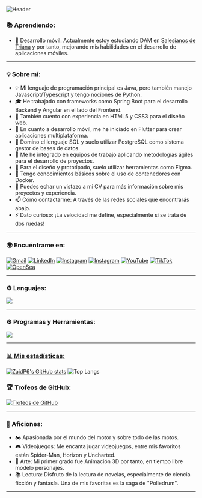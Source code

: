 ![Header](https://github.com/user-attachments/assets/e1a2d690-a66d-4ee5-bc2b-a8fdb8ee2fee)

### 📚 Aprendiendo:
- 📱 Desarrollo móvil: Actualmente estoy estudiando DAM  en [Salesianos de Triana](https://www.salesianos-triana.com/) y por tanto, mejorando mis habilidades en el desarrollo de aplicaciones móviles.


---

### 💡 Sobre mí:
- 💡 Mi lenguaje de programación principal es Java, pero también manejo Javascript/Typescript y tengo nociones de Python.
- 🎓 He trabajado con frameworks como Spring Boot para el desarrollo Backend y Angular en el lado del Frontend.
- 🌱 También cuento con experiencia en HTML5 y CSS3 para el diseño web.
- 📱 En cuanto a desarrollo móvil, me he iniciado en Flutter para crear aplicaciones multiplataforma.
- 💬 Domino el lenguaje SQL y suelo utilizar PostgreSQL como sistema gestor de bases de datos.
- 📑 Me he integrado en equipos de trabajo aplicando metodologías ágiles para el desarrollo de proyectos.
- 🎨 Para el diseño y prototipado, suelo utilizar herramientas como Figma.
- 🚢 Tengo conocimientos básicos sobre el uso de contenedores con Docker.
- 📄 Puedes echar un vistazo a mi CV para más información sobre mis proyectos y experiencia.
- 📫 Cómo contactarme: A través de las redes sociales que encontrarás abajo.
- ⚡ Dato curioso: ¡La velocidad me define, especialmente si se trata de dos ruedas!

---

### 🌍 Encuéntrame en:
  
[![Gmail](https://img.shields.io/badge/Gmail-D14836?style=for-the-badge&logo=gmail&logoColor=white)](mailto:pilarads06@gmail.com) [![LinkedIn](https://img.shields.io/badge/LinkedIn-0A66C2?style=for-the-badge&logo=linkedin&logoColor=white)](https://www.linkedin.com/in/pilar-aguilar-diaz/) [![Instagram](https://img.shields.io/badge/Instagram-00a82d?style=for-the-badge&logo=instagram&logoColor=white&labelColor=00a82d)](https://www.instagram.com/Zaiduck.dev/) [![Instagram](https://img.shields.io/badge/Instagram-E4405F?style=for-the-badge&logo=instagram&logoColor=white)](https://www.instagram.com/Zaiduck22/)  [![YouTube](https://img.shields.io/badge/YouTube-FF0000?style=for-the-badge&logo=youtube&logoColor=white)](https://www.youtube.com/channel/@Zaiduck) [![TikTok](https://img.shields.io/badge/TikTok-000000?style=for-the-badge&logo=tiktok&logoColor=white)](https://www.tiktok.com/@Zaiduck22) [![OpenSea](https://img.shields.io/badge/OpenSea-2081E2?style=for-the-badge&logo=opensea&logoColor=white)](https://opensea.io/Zaid3dart)
 
---

### ⚙️ Lenguajes:
<p align="left">
  <a href="https://skillicons.dev">
    <img src="https://skillicons.dev/icons?i=java,css,html,js,ts,py,bootstrap,git,spring,jquery,postgres" />
  </a>
</p>

---

### ⚙️ Programas y Herramientas:
<p align="left">
  <a href="https://skillicons.dev">
    <img src="https://skillicons.dev/icons?i=vscode,idea,pycharm,github,figma,eclipse,angular,nodejs,powershell,npm,postman,blender " />
</p>

---

### 📊 Mis estadísticas:
[![ZaidP6's GitHub stats](https://github-readme-stats.vercel.app/api?username=ZaidP6)](https://github.com/ZaidP6/github-readme-stats) 
![Top Langs](https://github-readme-stats.vercel.app/api/top-langs/?username=ZaidP6&layout=compact)


### 🏆 Trofeos de GitHub:
[![Trofeos de GitHub](https://github-profile-trophy.vercel.app/?username=ZaidP6&theme=radical&column=9&margin-w=10&margin-h=10)](https://github.com/ryo-ma/github-profile-trophy)


---

### 🎨 Aficiones:
- 🏍️ Apasionada por el mundo del motor y sobre todo de las motos. 
- 🎮 Videojuegos: Me encanta jugar videojuegos, entre mis favoritos están Spider-Man, Horizon y Uncharted.
- 🎨 Arte: Mi primer grado fue Animación 3D por tanto, en tiempo libre modelo personajes.
- 📚 Lectura: Disfruto de la lectura de novelas, especialmente de ciencia ficción y fantasía. Una de mis favoritas es la saga de "Poliedrum".

---


<!--
- 👯 Buscando colaborar en proyectos de código abierto o con otros desarrolladores.

<p align="center">
  <img src="https://github.com/user-attachments/assets/fc2f1340-8bc1-4084-8612-dcc69c91ea7e" alt="Logo_final2" width="250"/>
</p>

🌱 **Estudiante de Desarrollo de Aplicaciones Multiplataforma** en [Salesianos de Triana](https://www.salesianos-triana.com/). Apasionada por la tecnología y siempre buscando aprender algo nuevo.

 ## Hey! 👋 Soy **Zaid**  
-->
